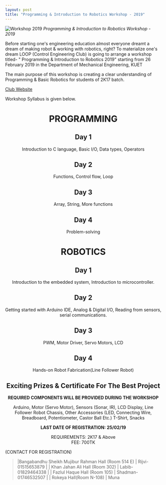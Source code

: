 ```yaml
---
layout: post
title: "Programming & Introduction to Robotics Workshop - 2019"
---
```


![Workshop 2019]({{site.url}}/assets/img/programming-robotics-workshop-2019.jpg)
_Programming & Introduction to Robotics Workshop - 2019_

Before starting one's engineering education almost everyone dreamt a dream of making robot & working with robotics, right? To materialize one's dream LOOP (Control Engineering Club) is going to arrange a workshop titled- " Programming & Introduction to Robotics 2019" starting from 26 February 2019 in the Department  of Mechanical Engineering, KUET

The main purpose of this workshop is creating a clear understanding of Programming & Basic Robotics for students of 2K17 batch.

[Club Website](https://loopkuet.github.io/)

Workshop Syllabus is given below.

# <center> PROGRAMMING </center>

## <center>Day 1</center>
<center> Introduction to C language, Basic I/O, Data types, Operators </center>

## <center>Day 2</center>
<center>Functions, Control flow, Loop</center>

## <center>Day 3</center>
<center>Array, String, More functions</center>

## <center>Day 4</center>
<center>Problem-solving</center>

# <center>ROBOTICS</center>

## <center>Day 1</center>
<center>Introduction to the embedded system, Introduction to microcontroller.</center>

## <center>Day 2</center>
<center>Getting started with Arduino IDE, Analog & Digital I/O, Reading from sensors, serial communications.</center>

## <center>Day 3</center>
<center>PWM, Motor Driver, Servo Motors, LCD</center>

## <center>Day 4</center>
<center>Hands-on Robot Fabrication(Line Follower Robot)</center>


## <center> Exciting Prizes & Certificate For The Best Project </center>

**<center>REQUIRED COMPONENTS WILL BE PROVIDED DURING THE WORKSHOP</center>**

<center>
Arduino, Motor (Servo Motor), Sensors (Sonar, IR), LCD Display, Line Follower Robot Chassis, Other Accessories (LED, Connecting Wire, Breadboard,
Potentiometer, Castor Ball Etc.) T-Shirt, Snacks
</center>

**<center>LAST DATE OF REGISTRATION:  25/02/19</center>**

<center>REQUIREMENTS: 2K17  &  Above</center>

<center>FEE: 700TK</center>


(CONTACT FOR REGISTRATION)

>|Bangabandhu Sheikh Mujibur Rahman Hall (Room 514 E)
| Rijvi- 01515653879
|
| Khan Jahan Ali Hall  (Room 302)
| Labib- 01829464338
|
| Fazlul Haque Hall (Room 105)
| Shadman- 01746532507
|
| Rokeya Hall(Room N-108)
| Muna
